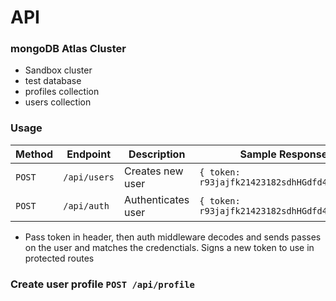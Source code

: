 # API

### mongoDB Atlas Cluster

- Sandbox cluster
- test database
- profiles collection
- users collection

### Usage

| Method | Endpoint     | Description        | Sample Response                              |
| ------ | ------------ | ------------------ | -------------------------------------------- |
| `POST` | `/api/users` | Creates new user   | `{ token: r93jajfk21423182sdhHGdfd4343ssdf}` |
| `POST` | `/api/auth`  | Authenticates user | `{ token: r93jajfk21423182sdhHGdfd4343ssdf}` |

- Pass token in header, then auth middleware decodes and sends passes on the user and matches the credenctials. Signs a new token to use in protected routes

### Create user profile `POST /api/profile`
